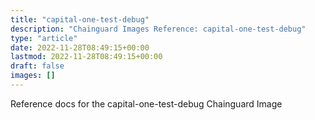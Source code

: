 ```yaml
---
title: "capital-one-test-debug"
description: "Chainguard Images Reference: capital-one-test-debug"
type: "article"
date: 2022-11-28T08:49:15+00:00
lastmod: 2022-11-28T08:49:15+00:00
draft: false
images: []
---
```


Reference docs for the capital-one-test-debug Chainguard Image
